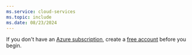 ```yaml
---
ms.service: cloud-services
ms.topic: include
ms.date: 08/23/2024
---
```


If you don't have an [Azure subscription](/azure/guides/developer/azure-developer-guide#understanding-accounts-subscriptions-and-billing), create a [free account](https://azure.microsoft.com/free/java) before you begin.
